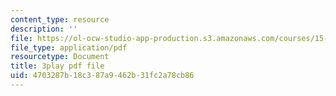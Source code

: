 ```yaml
---
content_type: resource
description: ''
file: https://ol-ocw-studio-app-production.s3.amazonaws.com/courses/15-s08-fintech-shaping-the-financial-world-spring-2020/4703287b18c387a9462b31fc2a78cb86_4FGNLl9Btfw.pdf
file_type: application/pdf
resourcetype: Document
title: 3play pdf file
uid: 4703287b-18c3-87a9-462b-31fc2a78cb86
---
```

